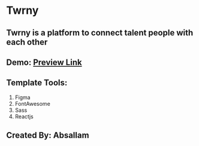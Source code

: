 # Twrny
## Twrny is a platform to connect talent people with each other
## Demo: [Preview Link](https://develop-me.org)

## Template Tools:
1. Figma
2. FontAwesome
3. Sass
4. Reactjs

## Created By: Absallam
